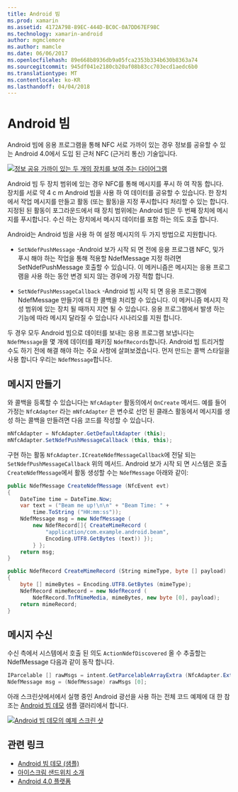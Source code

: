 ```yaml
---
title: Android 빔
ms.prod: xamarin
ms.assetid: 4172A798-89EC-444D-BC0C-0A7DD67EF98C
ms.technology: xamarin-android
author: mgmclemore
ms.author: mamcle
ms.date: 06/06/2017
ms.openlocfilehash: 89e668b8936db9a05fca2353b334b630b8363a74
ms.sourcegitcommit: 945df041e2180cb20af08b83cc703ecd1aedc6b0
ms.translationtype: MT
ms.contentlocale: ko-KR
ms.lasthandoff: 04/04/2018
---
```

# <a name="android-beam"></a>Android 빔

Android 빔에 응용 프로그램을 통해 NFC 서로 가까이 있는 경우 정보를 공유할 수 있는 Android 4.0에서 도입 된 근처 NFC (근거리 통신) 기술입니다.

[![정보 공유 가까이 있는 두 개의 장치를 보여 주는 다이어그램](android-beam-images/androidbeam.png)](android-beam-images/androidbeam.png#lightbox)

Android 빔 두 장치 범위에 있는 경우 NFC를 통해 메시지를 푸시 하 여 작동 합니다. 장치를 서로 약 4 c m Android 빔을 사용 하 여 데이터를 공유할 수 있습니다. 한 장치에서 작업 메시지를 만들고 활동 (또는 활동)을 지정 푸시합니다 처리할 수 있는 합니다. 지정된 된 활동이 포그라운드에서 때 장치 범위에는 Android 빔은 두 번째 장치에 메시지를 푸시합니다. 수신 하는 장치에서 메시지 데이터를 포함 하는 의도 호출 합니다.

Android는 Android 빔을 사용 하 여 설정 메시지의 두 가지 방법으로 지원합니다.

-   `SetNdefPushMessage` -Android 보가 시작 되 면 전에 응용 프로그램 NFC, 및가 푸시 해야 하는 작업을 통해 적용할 NdefMessage 지정 하려면 SetNdefPushMessage 호출할 수 있습니다. 이 메커니즘은 메시지는 응용 프로그램을 사용 하는 동안 변경 되지 않는 경우에 가장 적합 합니다.

-   `SetNdefPushMessageCallback` -Android 빔 시작 되 면 응용 프로그램에 NdefMessage 만들기에 대 한 콜백을 처리할 수 있습니다. 이 메커니즘 메시지 작성 범위에 있는 장치 될 때까지 지연 될 수 있습니다. 응용 프로그램에서 발생 하는 기능에 따라 메시지 달라질 수 있습니다 시나리오를 지원 합니다.


두 경우 모두 Android 빔으로 데이터를 보내는 응용 프로그램 보냅니다는 `NdefMessage`을 몇 개에 데이터를 패키징 `NdefRecords`합니다. Android 빔 트리거할 수도 하기 전에 해결 해야 하는 주요 사항에 살펴보겠습니다. 먼저 만드는 콜백 스타일을 사용 합니다 우리는 `NdefMessage`합니다.


## <a name="creating-a-message"></a>메시지 만들기

와 콜백을 등록할 수 있습니다는 `NfcAdapter` 활동의에서 `OnCreate` 메서드. 예를 들어 가정는 `NfcAdapter` 라는 `mNfcAdapter` 은 변수로 선언 된 클래스 활동에서 메시지를 생성 하는 콜백을 만들려면 다음 코드를 작성할 수 있습니다.

```csharp
mNfcAdapter = NfcAdapter.GetDefaultAdapter (this);
mNfcAdapter.SetNdefPushMessageCallback (this, this);
```

구현 하는 활동 `NfcAdapter.ICreateNdefMessageCallback`에 전달 되는 `SetNdefPushMessageCallback` 위의 메서드. Android 보가 시작 되 면 시스템은 호출 `CreateNdefMessage`에서 활동 생성할 수는 `NdefMessage` 아래와 같이:

```csharp
public NdefMessage CreateNdefMessage (NfcEvent evt)
{
    DateTime time = DateTime.Now;
    var text = ("Beam me up!\n\n" + "Beam Time: " +
        time.ToString ("HH:mm:ss"));
    NdefMessage msg = new NdefMessage (
        new NdefRecord[]{ CreateMimeRecord (
            "application/com.example.android.beam",
            Encoding.UTF8.GetBytes (text)) });
        } };
    return msg;
}

public NdefRecord CreateMimeRecord (String mimeType, byte [] payload)
{
    byte [] mimeBytes = Encoding.UTF8.GetBytes (mimeType);
    NdefRecord mimeRecord = new NdefRecord (
        NdefRecord.TnfMimeMedia, mimeBytes, new byte [0], payload);
    return mimeRecord;
}
```


## <a name="receiving-a-message"></a>메시지 수신

수신 측에서 시스템에서 호출 된 의도 `ActionNdefDiscovered` 올 수 추출할는 NdefMessage 다음과 같이 동작 합니다.

```csharp
IParcelable [] rawMsgs = intent.GetParcelableArrayExtra (NfcAdapter.ExtraNdefMessages);
NdefMessage msg = (NdefMessage) rawMsgs [0];
```

아래 스크린샷에서에서 실행 중인 Android 광선을 사용 하는 전체 코드 예제에 대 한 참조는 [Android 빔 데모](https://developer.xamarin.com/samples/monodroid/AndroidBeamDemo/) 샘플 갤러리에서 합니다.

[![Android 빔 데모의 예제 스크린 샷](android-beam-images/24.png)](android-beam-images/24.png#lightbox)



## <a name="related-links"></a>관련 링크

- [Android 빔 데모 (샘플)](https://developer.xamarin.com/samples/monodroid/AndroidBeamDemo/)
- [아이스크림 샌드위치 소개](http://www.android.com/about/ice-cream-sandwich/)
- [Android 4.0 플랫폼](http://developer.android.com/sdk/android-4.0.html)
